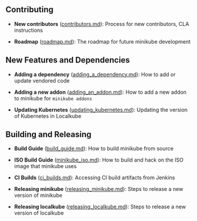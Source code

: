 ## Contributing

* **New contributors** ([contributors.md](https://github.com/kubernetes/minikube/blob/master/CONTRIBUTING.md)): Process for new contributors, CLA instructions

* **Roadmap** ([roadmap.md](roadmap.md)): The roadmap for future minikube development

## New Features and Dependencies
* **Adding a dependency** ([adding_a_dependency.md](adding_a_dependency.md)): How to add or update vendored code

* **Adding a new addon** ([adding_an_addon.md](adding_an_addon.md)): How to add a new addon to minikube for `minikube addons`

* **Updating Kubernetes** ([updating_kubernetes.md](updating_kubernetes.md)): Updating the version of Kubernetes in Localkube

## Building and Releasing
* **Build Guide** ([build_guide.md](build_guide.md)): How to build minikube from source

* **ISO Build Guide** ([minikube_iso.md](minikube_iso.md)): How to build and hack on the ISO image that minikube uses

* **CI Builds** ([ci_builds.md](./ci_builds.md)): Accessing CI build artifacts from Jenkins

* **Releasing minikube** ([releasing_minikube.md](releasing_minikube.md)): Steps to release a new version of minikube

*  **Releasing localkube** ([releasing_localkube.md](releasing_localkube.md)): Steps to release a new version of localkube
